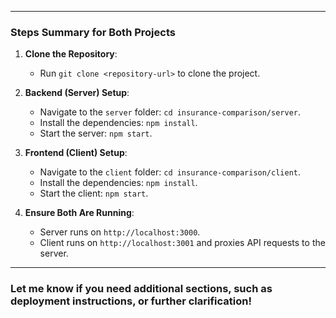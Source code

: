 
---

### Steps Summary for Both Projects

1. **Clone the Repository**:
   - Run `git clone <repository-url>` to clone the project.

2. **Backend (Server) Setup**:
   - Navigate to the `server` folder: `cd insurance-comparison/server`.
   - Install the dependencies: `npm install`.
   - Start the server: `npm start`.

3. **Frontend (Client) Setup**:
   - Navigate to the `client` folder: `cd insurance-comparison/client`.
   - Install the dependencies: `npm install`.
   - Start the client: `npm start`.

4. **Ensure Both Are Running**:
   - Server runs on `http://localhost:3000`.
   - Client runs on `http://localhost:3001` and proxies API requests to the server.

---

### Let me know if you need additional sections, such as deployment instructions, or further clarification!
